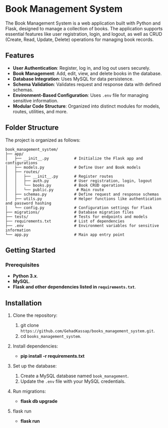 # Book Management System

The Book Management System is a web application built with Python and Flask, designed to manage a collection of books. The application supports essential features like user registration, login, and logout, as well as CRUD (Create, Read, Update, Delete) operations for managing book records.

## Features

- **User Authentication**: Register, log in, and log out users securely.
- **Book Management**: Add, edit, view, and delete books in the database.
- **Database Integration**: Uses MySQL for data persistence.
- **Schema Validation**: Validates request and response data with defined schemas.
- **Environment-Based Configuration**: Uses `.env` file for managing sensitive information.
- **Modular Code Structure**: Organized into distinct modules for models, routes, utilities, and more.

## Folder Structure

The project is organized as follows:

```plaintext
book_management_system/
├── app/
│   ├── __init__.py           # Initialize the Flask app and configurations
│   ├── models.py             # Define User and Book models
│   ├── routes/
│   │   ├── __init__.py       # Register routes
│   │   ├── auth.py           # User registration, login, logout
│   │   └── books.py          # Book CRUD operations
│   │   └── public.py          # Main route
│   ├── schemas.py            # Define request and response schemas
│   ├── utils.py              # Helper functions like authentication and password hashing
│   └── config.py             # Configuration settings for Flask
├── migrations/               # Database migration files 
├── tests/                    # Tests for endpoints and models
├── requirements.txt          # List of dependencies
├── .env                      # Environment variables for sensitive information
└── app.py                    # Main app entry point
```

## Getting Started 

### Prerequisites

- **Python 3.x**.
- **MySQL**.
- **Flask and other dependencies listed in `requirements.txt`**.


## Installation 

1. Clone the repository:
   1. git clone `https://github.com/GehadKassap/books_management_system.git`.
   2. cd `books_management_system`.

2. Install dependencies:
   - **pip install -r requirements.txt**

3. Set up the database:
   1. Create a MySQL database named `book_management`.
   2. Update the `.env` file with your MySQL credentials.

4. Run migrations:
   - **flask db upgrade**

5. flask run
   - **flask run**

